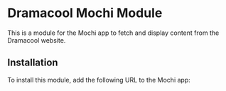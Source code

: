 # Dramacool Mochi Module

This is a module for the Mochi app to fetch and display content from the Dramacool website.

## Installation

To install this module, add the following URL to the Mochi app:
